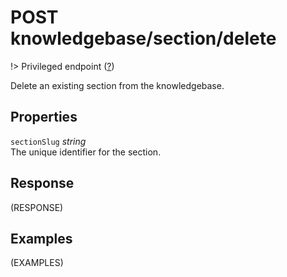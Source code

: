 # <span class="badge badge-light">POST</span> <span class="badge badge-light">knowledgebase/section/delete</span>

!> Privileged endpoint ([?](privileged.md))

Delete an existing section from the knowledgebase.

## Properties

`sectionSlug` *string*  
The unique identifier for the section.


## Response

(RESPONSE)

## Examples

(EXAMPLES)
